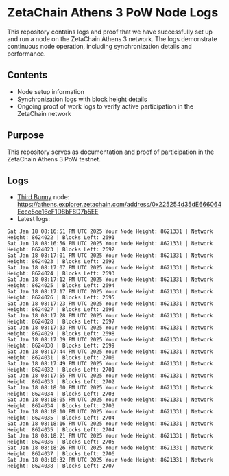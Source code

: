 # ZetaChain Athens 3 PoW Node Logs
This repository contains logs and proof that we have successfully set up and run a node on the ZetaChain Athens 3 network. The logs demonstrate continuous node operation, including synchronization details and performance.

## Contents
- Node setup information
- Synchronization logs with block height details
- Ongoing proof of work logs to verify active participation in the ZetaChain network

## Purpose
This repository serves as documentation and proof of participation in the ZetaChain Athens 3 PoW testnet.

## Logs

- [Third Bunny](https://thirdbunny.xyz/) node: https://athens.explorer.zetachain.com/address/0x225254d35dE666064Eccc5ce16eF1D8bF8D7b5EE
- Latest logs:
```
Sat Jan 18 08:16:51 PM UTC 2025 Your Node Height: 8621331 | Network Height: 8624022 | Blocks Left: 2691
Sat Jan 18 08:16:56 PM UTC 2025 Your Node Height: 8621331 | Network Height: 8624023 | Blocks Left: 2692
Sat Jan 18 08:17:01 PM UTC 2025 Your Node Height: 8621331 | Network Height: 8624023 | Blocks Left: 2692
Sat Jan 18 08:17:07 PM UTC 2025 Your Node Height: 8621331 | Network Height: 8624024 | Blocks Left: 2693
Sat Jan 18 08:17:12 PM UTC 2025 Your Node Height: 8621331 | Network Height: 8624025 | Blocks Left: 2694
Sat Jan 18 08:17:17 PM UTC 2025 Your Node Height: 8621331 | Network Height: 8624026 | Blocks Left: 2695
Sat Jan 18 08:17:23 PM UTC 2025 Your Node Height: 8621331 | Network Height: 8624027 | Blocks Left: 2696
Sat Jan 18 08:17:28 PM UTC 2025 Your Node Height: 8621331 | Network Height: 8624028 | Blocks Left: 2697
Sat Jan 18 08:17:33 PM UTC 2025 Your Node Height: 8621331 | Network Height: 8624029 | Blocks Left: 2698
Sat Jan 18 08:17:39 PM UTC 2025 Your Node Height: 8621331 | Network Height: 8624030 | Blocks Left: 2699
Sat Jan 18 08:17:44 PM UTC 2025 Your Node Height: 8621331 | Network Height: 8624031 | Blocks Left: 2700
Sat Jan 18 08:17:49 PM UTC 2025 Your Node Height: 8621331 | Network Height: 8624032 | Blocks Left: 2701
Sat Jan 18 08:17:55 PM UTC 2025 Your Node Height: 8621331 | Network Height: 8624033 | Blocks Left: 2702
Sat Jan 18 08:18:00 PM UTC 2025 Your Node Height: 8621331 | Network Height: 8624034 | Blocks Left: 2703
Sat Jan 18 08:18:05 PM UTC 2025 Your Node Height: 8621331 | Network Height: 8624034 | Blocks Left: 2703
Sat Jan 18 08:18:10 PM UTC 2025 Your Node Height: 8621331 | Network Height: 8624035 | Blocks Left: 2704
Sat Jan 18 08:18:16 PM UTC 2025 Your Node Height: 8621331 | Network Height: 8624035 | Blocks Left: 2704
Sat Jan 18 08:18:21 PM UTC 2025 Your Node Height: 8621331 | Network Height: 8624036 | Blocks Left: 2705
Sat Jan 18 08:18:26 PM UTC 2025 Your Node Height: 8621331 | Network Height: 8624037 | Blocks Left: 2706
Sat Jan 18 08:18:32 PM UTC 2025 Your Node Height: 8621331 | Network Height: 8624038 | Blocks Left: 2707
```

